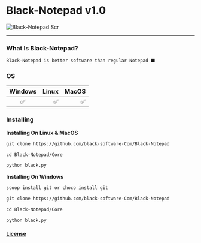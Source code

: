 # Black-Notepad v1.0
<p>
<img  title="Black-Notepad Scr" src="./Scr/blacknotepad-scr.png" alt="Black-Notepad Scr">
</p>
<hr>

### What Is Black-Notepad?
``` txt 
Black-Notepad is better software than regular Notepad ⬛
```
### OS

| Windows | Linux | MacOS |
:-------:|------:|--------:
✅   | ✅    |  ✅  |

### Installing

**Installing On Linux & MacOS**
``` txt
git clone https://github.com/black-software-Com/Black-Notepad

cd Black-Notepad/Core

python black.py
```

**Installing On Windows**
``` txt
scoop install git or choco install git

git clone https://github.com/black-software-Com/Black-Notepad

cd Black-Notepad/Core

python black.py
```

#### [License](https://github.com/black-software-Com/Black-Notepad/blob/main/LICENSE)
<br>

